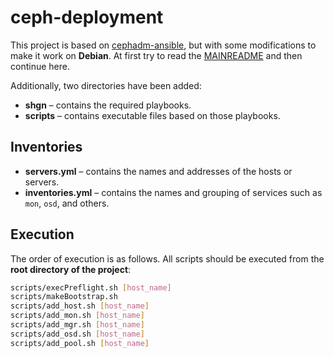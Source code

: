 # ceph-deployment

This project is based on [cephadm-ansible], but with some modifications to make it work on **Debian**.
At first try to read the [MAINREADME] and then continue here.

Additionally, two directories have been added:  

- **shgn** – contains the required playbooks.  
- **scripts** – contains executable files based on those playbooks.

## Inventories

- **servers.yml** – contains the names and addresses of the hosts or servers.  
- **inventories.yml** – contains the names and grouping of services such as `mon`, `osd`, and others.

## Execution

The order of execution is as follows. All scripts should be executed from the **root directory of the project**:

```bash
scripts/execPreflight.sh [host_name]
scripts/makeBootstrap.sh
scripts/add_host.sh [host_name]
scripts/add_mon.sh [host_name]
scripts/add_mgr.sh [host_name]
scripts/add_osd.sh [host_name]
scripts/add_pool.sh [host_name]
```


[cephadm-ansible]: https://github.com/ceph/cephadm-ansible
[MAINREADME]: https://github.com/shgninc/ceph-deployment/blob/main/MAINREADME.md
